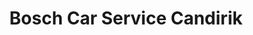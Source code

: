 ---
title: "Bosch Car Service Candirik"
url: /herzogenaurach/bosch-car-service-candirik/
shop: Autowerkstatt
---